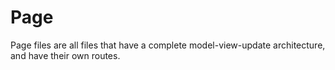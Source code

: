 # Page

Page files are all files that have a complete model-view-update architecture, and have their own routes.
